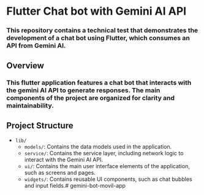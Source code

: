 # Flutter Chat bot with Gemini AI API

### This repository contains a technical test that demonstrates the development of a chat bot using Flutter, which consumes an API from Gemini AI.

## Overview

### This flutter application features a chat bot that interacts with the gemini AI API to generate responses. The main components of the project are organized for clarity and maintainability.

## Project Structure

- `lib/`
    - `models/`: Contains the data models used in the application.
    - `service/`: Contains the service layer, including network logic to interact with the Gemini AI API.
    - `ui/`: Contains the main user interface elements of the application, such as screens and pages.
    - `widgets/`: Contains reusable UI components, such as chat bubbles and input fields.#   g e m i n i - b o t - m o v i l - a p p  
 